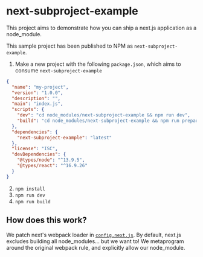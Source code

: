 # next-subproject-example

This project aims to demonstrate how you can ship a next.js application as a node_module.

This sample project has been published to NPM as `next-subproject-example`.

1. Make a new project with the following `package.json`, which aims to consume `next-subproject-example`

```json
{
  "name": "my-project",
  "version": "1.0.0",
  "description": "",
  "main": "index.js",
  "scripts": {
    "dev": "cd node_modules/next-subproject-example && npm run dev",
    "build": "cd node_modules/next-subproject-example && npm run prepare"
  },
  "dependencies": {
    "next-subproject-example": "latest"
  },
  "license": "ISC",
  "devDependencies": {
    "@types/node": "^13.9.5",
    "@types/react": "^16.9.26"
  }
}
```

2. `npm install`
3. `npm run dev`
4. `npm run build`

## How does this work?

We patch next's webpack loader in [`config.next.js`](https://github.com/evantahler/next-subproject-example/blob/master/next.config.js). By default, next.js excludes building all node_modules... but we want to! We metaprogram around the original webpack rule, and explicitly allow our node_module.
